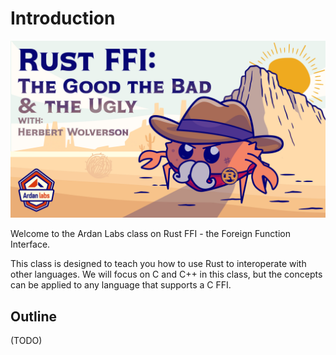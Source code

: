 # Introduction

![](./images/rust-ffi-banner.jpg)

Welcome to the Ardan Labs class on Rust FFI - the Foreign Function Interface.

This class is designed to teach you how to use Rust to interoperate with other 
languages. We will focus on C and C++ in this class, but the concepts can be 
applied to any language that supports a C FFI.

## Outline

(TODO)